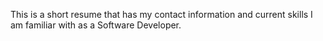 This is a short resume that has my contact information and current skills I am familiar with as a Software Developer.